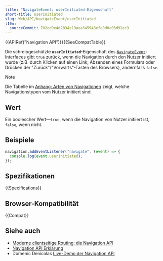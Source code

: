 ```yaml
---
title: "NavigateEvent: userInitiated-Eigenschaft"
short-title: userInitiated
slug: Web/API/NavigateEvent/userInitiated
l10n:
  sourceCommit: 702cd9e4d2834e13aea345943efc8d0c03d92ec9
---
```


{{APIRef("Navigation API")}}{{SeeCompatTable}}

Die schreibgeschützte **`userInitiated`**-Eigenschaft des [`NavigateEvent`](/de/docs/Web/API/NavigateEvent)-Interfaces gibt `true` zurück, wenn die Navigation durch den Nutzer initiiert wurde (z.B. durch Klicken auf einen Link, Absenden eines Formulars oder Drücken der "Zurück"/"Vorwärts"-Tasten des Browsers), andernfalls `false`.

> [!NOTE]
> Die Tabelle im [Anhang: Arten von Navigationen](https://github.com/WICG/navigation-api#appendix-types-of-navigations) zeigt, welche Navigationstypen vom Nutzer initiiert sind.

## Wert

Ein boolescher Wert—`true`, wenn die Navigation von Nutzer initiiert ist, `false`, wenn nicht.

## Beispiele

```js
navigation.addEventListener("navigate", (event) => {
  console.log(event.userInitiated);
});
```

## Spezifikationen

{{Specifications}}

## Browser-Kompatibilität

{{Compat}}

## Siehe auch

- [Moderne clientseitige Routing: die Navigation API](https://developer.chrome.com/docs/web-platform/navigation-api/)
- [Navigation API Erklärung](https://github.com/WICG/navigation-api/blob/main/README.md)
- Domenic Denicolas [Live-Demo der Navigation API](https://gigantic-honored-octagon.glitch.me/)
